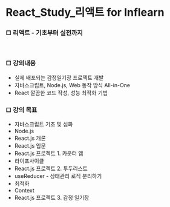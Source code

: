 # React_Study_리액트 for Inflearn
<div>
  <h3>□ 리액트 - 기초부터 실전까지</h3>
  <br>
  <h3>□ 강의내용</h3>
  <ul>
    <li>실제 배포되는 감정일기장 프로젝트 개발</li>
    <li>자바스크립트, Node.js, Web 동작 방식 All-in-One</li>
    <li>React 깔끔한 코드 작성, 성능 최적화 기법</li>
  </ul>
  <h3>□ 강의 목표</h3>
  <ul>
    <li>자바스크립트 기초 및 심화</li>
    <li>Node.js</li>
    <li>React.js 개론</li>
    <li>React.js 입문</li>
    <li>React.js 프로젝트 1. 카운터 앱</li>
    <li>라이프사이클</li>
    <li>React.js 프로젝트 2. 투두리스트</li>
    <li>useReducer - 상태관리 로직 분리하기</li>
    <li>최적화</li>
    <li>Context</li>
    <li>React.js 프로젝트 3. 감정 일기장</li>
  </ul>
</div>
